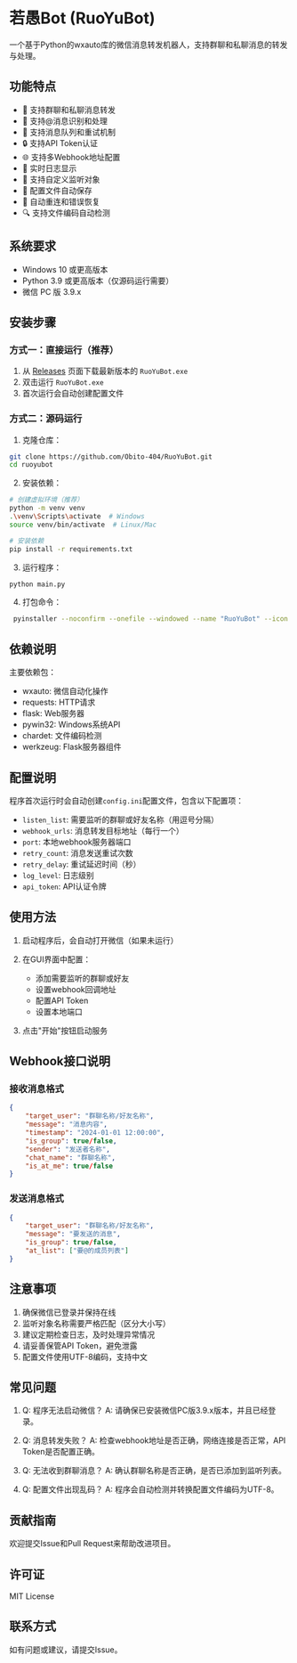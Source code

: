 # 若愚Bot (RuoYuBot)

一个基于Python的wxauto库的微信消息转发机器人，支持群聊和私聊消息的转发与处理。

## 功能特点

- 🚀 支持群聊和私聊消息转发
- 🔔 支持@消息识别和处理
- 🔄 支持消息队列和重试机制
- 🔒 支持API Token认证
- 🌐 支持多Webhook地址配置
- 📝 实时日志显示
- 🎯 支持自定义监听对象
- 💾 配置文件自动保存
- 🔄 自动重连和错误恢复
- 🔍 支持文件编码自动检测

## 系统要求

- Windows 10 或更高版本
- Python 3.9 或更高版本（仅源码运行需要）
- 微信 PC 版 3.9.x

## 安装步骤

### 方式一：直接运行（推荐）

1. 从 [Releases](https://github.com/Obito-404/RuoYuBot/releases) 页面下载最新版本的 `RuoYuBot.exe`
2. 双击运行 `RuoYuBot.exe`
3. 首次运行会自动创建配置文件

### 方式二：源码运行

1. 克隆仓库：
```bash
git clone https://github.com/Obito-404/RuoYuBot.git
cd ruoyubot
```

2. 安装依赖：
```bash
# 创建虚拟环境（推荐）
python -m venv venv
.\venv\Scripts\activate  # Windows
source venv/bin/activate  # Linux/Mac

# 安装依赖
pip install -r requirements.txt
```

3. 运行程序：
```bash
python main.py
```

4. 打包命令：
```bash
 pyinstaller --noconfirm --onefile --windowed --name "RuoYuBot" --icon "D:/ruoyubot/icon.ico" --hidden-import comtypes --hidden-import comtypes.stream --hidden-import comtypes.gen --hidden-import win32com --hidden-import win32com.client "D:/ruoyubot/main.py"
```

## 依赖说明

主要依赖包：
- wxauto: 微信自动化操作
- requests: HTTP请求
- flask: Web服务器
- pywin32: Windows系统API
- chardet: 文件编码检测
- werkzeug: Flask服务器组件

## 配置说明

程序首次运行时会自动创建`config.ini`配置文件，包含以下配置项：

- `listen_list`: 需要监听的群聊或好友名称（用逗号分隔）
- `webhook_urls`: 消息转发目标地址（每行一个）
- `port`: 本地webhook服务器端口
- `retry_count`: 消息发送重试次数
- `retry_delay`: 重试延迟时间（秒）
- `log_level`: 日志级别
- `api_token`: API认证令牌

## 使用方法

1. 启动程序后，会自动打开微信（如果未运行）
2. 在GUI界面中配置：
   - 添加需要监听的群聊或好友
   - 设置webhook回调地址
   - 配置API Token
   - 设置本地端口

3. 点击"开始"按钮启动服务

## Webhook接口说明

### 接收消息格式

```json
{
    "target_user": "群聊名称/好友名称",
    "message": "消息内容",
    "timestamp": "2024-01-01 12:00:00",
    "is_group": true/false,
    "sender": "发送者名称",
    "chat_name": "群聊名称",
    "is_at_me": true/false
}
```

### 发送消息格式

```json
{
    "target_user": "群聊名称/好友名称",
    "message": "要发送的消息",
    "is_group": true/false,
    "at_list": ["要@的成员列表"]
}
```

## 注意事项

1. 确保微信已登录并保持在线
2. 监听对象名称需要严格匹配（区分大小写）
3. 建议定期检查日志，及时处理异常情况
4. 请妥善保管API Token，避免泄露
5. 配置文件使用UTF-8编码，支持中文

## 常见问题

1. Q: 程序无法启动微信？
   A: 请确保已安装微信PC版3.9.x版本，并且已经登录。

2. Q: 消息转发失败？
   A: 检查webhook地址是否正确，网络连接是否正常，API Token是否配置正确。

3. Q: 无法收到群聊消息？
   A: 确认群聊名称是否正确，是否已添加到监听列表。

4. Q: 配置文件出现乱码？
   A: 程序会自动检测并转换配置文件编码为UTF-8。

## 贡献指南

欢迎提交Issue和Pull Request来帮助改进项目。

## 许可证

MIT License

## 联系方式

如有问题或建议，请提交Issue。 
